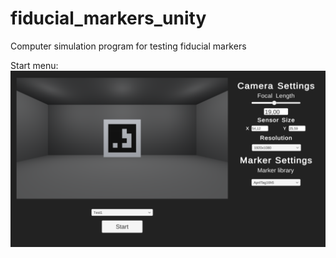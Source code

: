 # fiducial_markers_unity
Computer simulation program for testing fiducial markers

Start menu:
![preview menu](https://github.com/helleb0re/fiducial_markers_unity/blob/main/preview_menu.png?raw=true)
